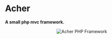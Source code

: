 Acher
=====

<b>A small php mvc framework.</b>

<p align="center">
  <img src="http://i.imgur.com/KsemXbh.png?raw=true" alt="Acher PHP Framework"/>
</p>